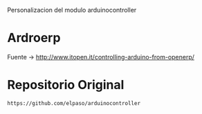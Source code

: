 Personalizacion del modulo arduinocontroller

# Ardroerp
   Fuente -> http://www.itopen.it/controlling-arduino-from-openerp/
   
# Repositorio Original
    https://github.com/elpaso/arduinocontroller